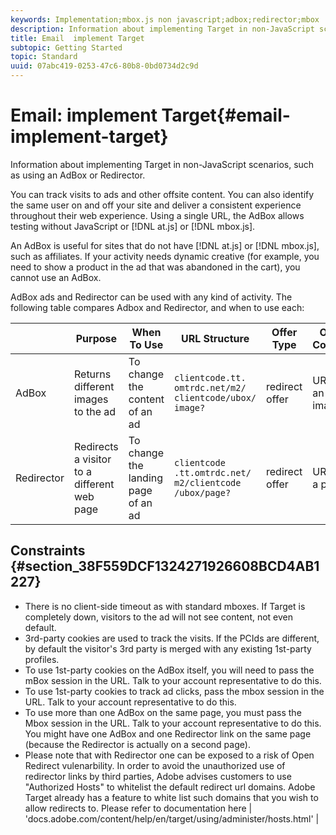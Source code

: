```yaml
---
keywords: Implementation;mbox.js non javascript;adbox;redirector;mbox
description: Information about implementing Target in non-JavaScript scenarios, such as using an AdBox or Redirector.
title: Email  implement Target
subtopic: Getting Started
topic: Standard
uuid: 07abc419-0253-47c6-80b8-0bd0734d2c9d
---
```


# Email: implement Target{#email-implement-target}

Information about implementing Target in non-JavaScript scenarios, such as using an AdBox or Redirector.

You can track visits to ads and other offsite content. You can also identify the same user on and off your site and deliver a consistent experience throughout their web experience. Using a single URL, the AdBox allows testing without JavaScript or [!DNL at.js] or [!DNL mbox.js].

An AdBox is useful for sites that do not have [!DNL at.js] or [!DNL mbox.js], such as affiliates. If your activity needs dynamic creative (for example, you need to show a product in the ad that was abandoned in the cart), you cannot use an AdBox.

AdBox ads and Redirector can be used with any kind of activity. The following table compares Adbox and Redirector, and when to use each:

| | Purpose | When To Use | URL Structure | Offer Type | Offer Content |
|--- |--- |--- |--- |--- |--- |
|AdBox|Returns different images to the ad|To change the content of an ad|`clientcode​.tt.​omtrdc​.net/​m2​/​clientcode/ubox/​image?`|redirect offer|URL for an image|
|Redirector|Redirects a visitor to a different web page|To change the landing page of an ad|`clientcode​.tt.omtrdc.net/​m2/clientcode​/ubox/page?`|redirect offer|URL for a page|

## Constraints {#section_38F559DCF1324271926608BCD4AB1227}

* There is no client-side timeout as with standard mboxes. If Target is completely down, visitors to the ad will not see content, not even default. 
* 3rd-party cookies are used to track the visits. If the PCIds are different, by default the visitor's 3rd party is merged with any existing 1st-party profiles. 
* To use 1st-party cookies on the AdBox itself, you will need to pass the mBox session in the URL. Talk to your account representative to do this. 
* To use 1st-party cookies to track ad clicks, pass the mbox session in the URL. Talk to your account representative to do this. 
* To use more than one AdBox on the same page, you must pass the Mbox session in the URL. Talk to your account representative to do this. You might have one AdBox and one Redirector link on the same page (because the Redirector is actually on a second page).
* Please note that with Redirector one can be exposed to a risk of Open Redirect vulenarbility. In order to avoid the unauthorized use of redirector links by third parties, Adobe advises customers to use "Authorized Hosts" to whitelist the default redirect url domains. Adobe Target already has a feature to white list such domains that you wish to allow redirects to. Please refer to documentation here | 'docs.adobe.com/content/help/en/target/using/administer/hosts.html' |     
